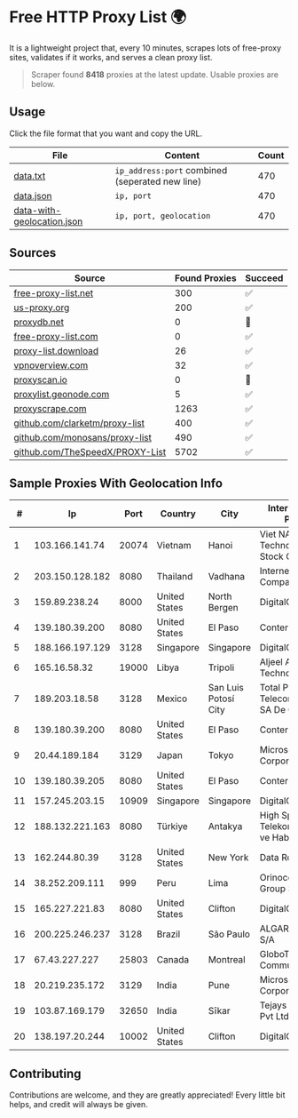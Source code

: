 
# Free HTTP Proxy List 🌍

It is a lightweight project that, every 10 minutes, scrapes lots of free-proxy sites, validates if it works, and serves a clean proxy list.


> Scraper found **8418** proxies at the latest update. Usable proxies are below.

## Usage

Click the file format that you want and copy the URL.


|File|Content|Count|
|----|-------|-----|
|[data.txt](https://raw.githubusercontent.com/themiralay/Proxy-List-World/master/data.txt)|`ip_address:port` combined (seperated new line)|470|
|[data.json](https://raw.githubusercontent.com/themiralay/Proxy-List-World/master/data.json)|`ip, port`|470|
|[data-with-geolocation.json](https://raw.githubusercontent.com/themiralay/Proxy-List-World/master/data-with-geolocation.json)|`ip, port, geolocation`|470|

## Sources

|Source|Found Proxies|Succeed|
|------|-------------|-------|
|[free-proxy-list.net](https://free-proxy-list.net)|300|✅|
|[us-proxy.org](https://www.us-proxy.org)|200|✅|
|[proxydb.net](http://proxydb.net)|0|🚫|
|[free-proxy-list.com](https://free-proxy-list.com/?page=&port=&type%5B%5D=http&type%5B%5D=https&up_time=0&search=Search)|0|✅|
|[proxy-list.download](https://www.proxy-list.download/HTTP)|26|✅|
|[vpnoverview.com](https://vpnoverview.com/privacy/anonymous-browsing/free-proxy-servers)|32|✅|
|[proxyscan.io](https://www.proxyscan.io)|0|🚫|
|[proxylist.geonode.com](https://proxylist.geonode.com/api/proxy-list?limit=300&page=1&sort_by=lastChecked&sort_type=desc&protocols=http,https)|5|✅|
|[proxyscrape.com](https://api.proxyscrape.com/v2/?request=displayproxies&protocol=http&timeout=10000&country=all&ssl=all&anonymity=all)|1263|✅|
|[github.com/clarketm/proxy-list](https://raw.githubusercontent.com/clarketm/proxy-list/master/proxy-list-raw.txt)|400|✅|
|[github.com/monosans/proxy-list](https://raw.githubusercontent.com/monosans/proxy-list/main/proxies/http.txt)|490|✅|
|[github.com/TheSpeedX/PROXY-List](https://raw.githubusercontent.com/TheSpeedX/PROXY-List/master/http.txt)|5702|✅|


## Sample Proxies With Geolocation Info

|#|Ip|Port|Country|City|Internet Service Provider|
|-|--|----|-------|----|-------------------------|
|1|103.166.141.74|20074|Vietnam|Hanoi|Viet NAM Cloud Technology Joint Stock Company|
|2|203.150.128.182|8080|Thailand|Vadhana|Internet Thailand Company Ltd|
|3|159.89.238.24|8000|United States|North Bergen|DigitalOcean, LLC|
|4|139.180.39.200|8080|United States|El Paso|Conterra|
|5|188.166.197.129|3128|Singapore|Singapore|DigitalOcean, LLC|
|6|165.16.58.32|19000|Libya|Tripoli|Aljeel Aljadeed For Technology|
|7|189.203.18.58|3128|Mexico|San Luis Potosí City|Total Play Telecomunicaciones SA De CV|
|8|139.180.39.200|8080|United States|El Paso|Conterra|
|9|20.44.189.184|3129|Japan|Tokyo|Microsoft Corporation|
|10|139.180.39.205|8080|United States|El Paso|Conterra|
|11|157.245.203.15|10909|Singapore|Singapore|DigitalOcean, LLC|
|12|188.132.221.163|8080|Türkiye|Antakya|High Speed Telekomunikasyon ve Hab. Hiz. Ltd. Sti.|
|13|162.244.80.39|3128|United States|New York|Data Room, Inc|
|14|38.252.209.111|999|Peru|Lima|Orinoco Ventures Group SAS|
|15|165.227.221.83|8080|United States|Clifton|DigitalOcean, LLC|
|16|200.225.246.237|3128|Brazil|São Paulo|ALGAR TELECOM S/A|
|17|67.43.227.227|25803|Canada|Montreal|GloboTech Communications|
|18|20.219.235.172|3129|India|Pune|Microsoft Corporation|
|19|103.87.169.179|32650|India|Sīkar|Tejays Industries Pvt Ltd|
|20|138.197.20.244|10002|United States|Clifton|DigitalOcean, LLC|



## Contributing

Contributions are welcome, and they are greatly appreciated! Every
little bit helps, and credit will always be given.

